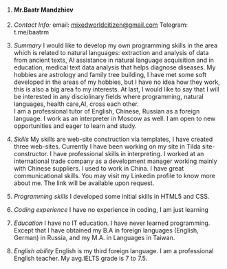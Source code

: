1. #### Mr.Baatr Mandzhiev

2. _Contact Info:_ email: mixedworldcitizen@gmail.com Telegram: t.me/baatrm 

3. _Summary_ I would like to develop my own programming skills in the area which is related to natural languages: extraction and analysis of data from ancient texts, AI assistance in natural language acquisition and in education,  medical text data analysis that helps diagnose diseases. My hobbies are astrology and family tree building, I have met some soft developed in the areas of my hobbies, but I have no idea how they work, this is also a big area fo my interests. At last, I would like to say that I will be interested in any disciolinary fields where programming, natural languages, health care,AI, cross each other.  
I am a professional tutor of English, Chinese, Russian as a foreign language. I work as an interpreter in Moscow as well. I am open to new opportunities and eager to learn and study. 

4. _Skills_ My skills are web-site construction via templates, I have created three web-sites. Currently I have been working on my site in Tilda site-constructor. I have professional skills in interpreting. I worked at an international trade company as a development manager working mainly with Chinese suppliers. I used to work in China. I have great communicational skills. You may visit my Linkedin profile to know more about me. The link will be available upon request.

5. _Programming skills_ I developed some initial skills in HTML5 and CSS.

6. _Coding experience_ I have no experience in coding, I am just learning

7. _Education_ I have no IT education. I have never learned programming. Except that I have obtained my B.A in foreign languages (English, German) in Russia, and my M.A. in Languages in Taiwan.

8. _English ability_ English is my third foreign language. I am a professional English teacher. My avg.IELTS grade is 7 to 7.5.
